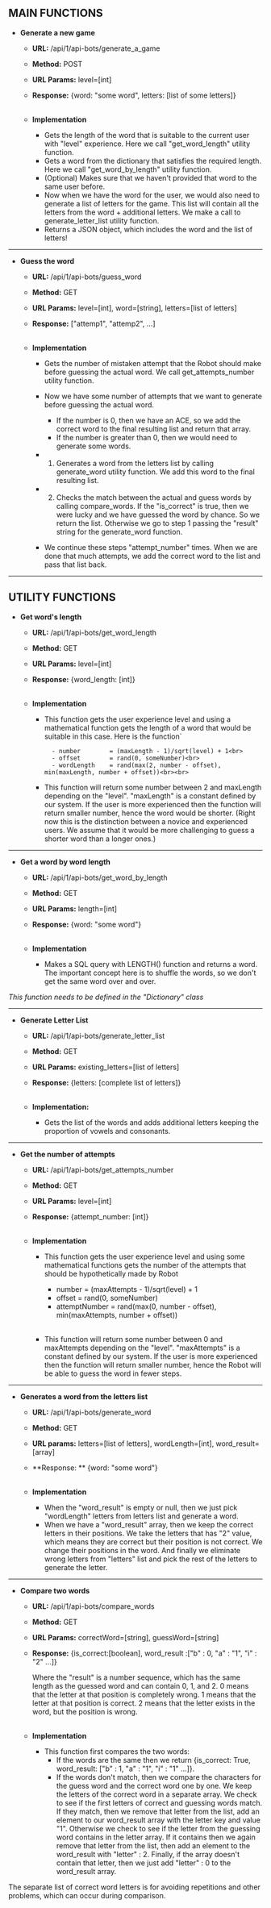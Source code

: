 MAIN FUNCTIONS
------------------

* **Generate a new game<br>**
    * **URL:**         /api/1/api-bots/generate_a_game<br>
    * **Method:**	     POST<br>
    * **URL Params:**  level=[int]<br>
    * **Response:**    {word: "some word", letters: [list of some letters]}<br><br>

    * **Implementation**
        - Gets the length of the word that is suitable to the current user with "level" experience. Here we call "get_word_length" utility function.
        - Gets a word from the dictionary that satisfies the required length. Here we call "get_word_by_length" utility function.
        - (Optional) Makes sure that we haven't provided that word to the same user before.
        - Now when we have the word for the user, we would also need to generate a list of letters for the game. This list will contain all the letters from the word + additional letters. We make a call to generate_letter_list utility function.
        - Returns a JSON object, which includes the word and the list of letters!

-----------
* **Guess the word<br>**
  * **URL:**          /api/1/api-bots/guess_word<br>
  * **Method:**	      GET<br>
  * **URL Params:**   level=[int], word=[string], letters=[list of letters]<br>
  * **Response:**     ["attemp1", "attemp2", …]<br><br>

  * **Implementation**
     - Gets the number of mistaken attempt that the Robot should make before guessing the actual word. We call get_attempts_number utility function.
     - Now we have some number of attempts that we want to generate before guessing the actual word. 
         - If the number is 0, then we have an ACE, so we add the correct word to the final resulting list and return that array.
         - If the number is greater than 0, then we would need to generate some words.

     - 1. Generates a word from the letters list by calling generate_word utility function. We add this word to the final resulting list.
     - 2. Checks the match between the actual and guess words by calling compare_words. If the "is_correct" is true, then we were lucky and we have guessed the word by chance. So we  return the list. Otherwise we go to step 1 passing the "result" string for the generate_word function. 
     - We continue these steps "attempt_number" times. When we are done that much attempts, we add the correct word to the list and pass that list back.

----------

UTILITY FUNCTIONS
--------------------

* **Get word's length<br>**
  * **URL:**         /api/1/api-bots/get_word_length<br>
  * **Method:**	     GET<br>
  * **URL Params:**  level=[int]<br>
  * **Response:**    {word_length: [int]}<br><br>

  * **Implementation**
      * This function gets the user experience level and using a mathematical function gets the length of a word that would be suitable in this case. Here is the function`<br>

              - number 	      = (maxLength - 1)/sqrt(level) + 1<br>
              - offset 	      = rand(0, someNumber)<br>
              - wordLength    = rand(max(2, number - offset), min(maxLength, number + offset))<br><br>
	

       * This function will return some number between 2 and maxLength depending on the "level". "maxLength" is a constant defined by our system. If the user is more experienced then the function will return smaller number, hence the word would be shorter. (Right now this is the distinction between a novice and experienced users. We assume that it would be more challenging to guess a shorter word than a longer ones.)<br>

******************************************************************************************

* **Get a word by word length<br>**
  * **URL:**            /api/1/api-bots/get_word_by_length<br>
  * **Method:**	        GET<br>
  * **URL Params:**	length=[int]<br>
  * **Response:**	{word: "some word"}<br><br>

  * **Implementation**
     - Makes a SQL query with LENGTH() function and returns a word. The important concept here is to shuffle the words, so we don't get the same word over and over.

_This function needs to be defined in the "Dictionary" class_<br>
******************************************************************************************

* **Generate Letter List<br>**
  * **URL:**		/api/1/api-bots/generate_letter_list<br>
  * **Method:**	        GET<br>
  * **URL Params:**	existing_letters=[list of letters]<br>
  * **Response:**	{letters: [complete list of letters]}<br><br>

  * **Implementation:**
      - Gets the list of the words and adds additional letters keeping the proportion of vowels and consonants. <br>

******************************************************************************************

* **Get the number of attempts**
  * **URL:**		/api/1/api-bots/get_attempts_number
  * **Method:**	        GET
  * **URL Params:**	level=[int]
  * **Response:**	{attempt_number: [int]}<br><br>

  * **Implementation**
       * This function gets the user experience level and using some mathematical functions gets the number of the attempts that should be hypothetically made by Robot<br>

            - number 	   = (maxAttempts - 1)/sqrt(level) + 1<br>
            - offset 	   = rand(0, someNumber)<br>
            - attemptNumber  = rand(max(0, number - offset), min(maxAttempts, number + offset))<br><br>

	* This function will return some number between 0 and maxAttempts depending on the "level". "maxAttempts" is a constant defined by our system. If the user is more experienced then the function will return smaller number, hence the Robot will be able to guess the word in fewer steps.

******************************************************************************************

* **Generates a word from the letters list<br>**
  * **URL:**		/api/1/api-bots/generate_word  <br>
  * **Method:**	        GET<br>
  * **URL params:**	letters=[list of letters], wordLength=[int], word_result=[array]<br>
  * **Response: **	{word: "some word"}<br><br>

  * **Implementation**
     - When the "word_result" is empty or null, then we just pick "wordLength" letters from letters list and generate a word.
     - When we have a "word_result" array, then we keep the correct letters in their positions. We take the letters that has "2" value, which means they are correct but their position is not correct. We change their positions in the word. And finally we eliminate wrong letters from "letters" list and pick the rest of the letters to generate the letter.

******************************************************************************************

* **Compare two words<br>**
  * **URL:**		/api/1/api-bots/compare_words<br>
  * **Method:**	        GET<br>
  * **URL Params:**	correctWord=[string], guessWord=[string]<br>
  * **Response:**	{is_correct:[boolean], word_result :["b" : 0, "a" : "1", "i" : "2" …]}<br>

     Where the "result" is a number sequence, which has the same length as the guessed word and can contain 0, 1, and 2. 0 means that the letter at that position is completely wrong. 1 means that the letter at that position is correct. 2 means that the letter exists in the word, but the position is wrong.<br><br>

  * **Implementation**
     - This function first compares the two words:
        - If the words are the same then we return {is_correct: True, word_result: ["b" : 1, "a" : "1", "i" : "1" ...]}.
        - If the words don't match, then we compare the characters for the guess word and the correct word one by one. We keep the letters of the correct word in a separate array. We check to see if the first letters of correct and guessing words match. If they match, then we remove that letter from the list, add an element to our word_result array with the letter key and value "1". Otherwise we check to see if the letter from the guessing word contains in the letter array. If it contains then we again remove that letter from the list, then add an element to the word_result with "letter" : 2. Finally, if the array doesn't contain that letter, then we just add "letter" : 0 to the word_result array.

The separate list of correct word letters is for avoiding repetitions and other problems, which can occur during comparison.




